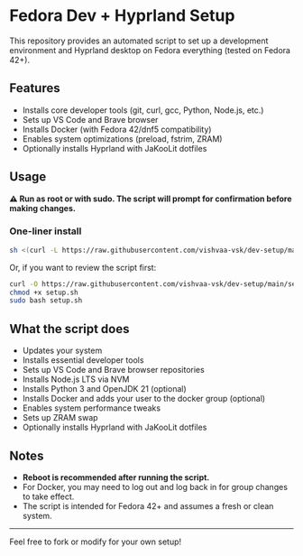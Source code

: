 # Fedora Dev + Hyprland Setup

This repository provides an automated script to set up a development environment and Hyprland desktop on Fedora everything (tested on Fedora 42+).

## Features

- Installs core developer tools (git, curl, gcc, Python, Node.js, etc.)
- Sets up VS Code and Brave browser
- Installs Docker (with Fedora 42/dnf5 compatibility)
- Enables system optimizations (preload, fstrim, ZRAM)
- Optionally installs Hyprland with JaKooLit dotfiles

## Usage

**⚠️ Run as root or with sudo. The script will prompt for confirmation before making changes.**

### One-liner install

```bash
sh <(curl -L https://raw.githubusercontent.com/vishvaa-vsk/dev-setup/main/setup.sh)
```

Or, if you want to review the script first:

```bash
curl -O https://raw.githubusercontent.com/vishvaa-vsk/dev-setup/main/setup.sh
chmod +x setup.sh
sudo bash setup.sh
```

## What the script does

- Updates your system
- Installs essential developer tools
- Sets up VS Code and Brave browser repositories
- Installs Node.js LTS via NVM
- Installs Python 3 and OpenJDK 21 (optional)
- Installs Docker and adds your user to the docker group (optional)
- Enables system performance tweaks
- Sets up ZRAM swap
- Optionally installs Hyprland with JaKooLit dotfiles

## Notes

- **Reboot is recommended after running the script.**
- For Docker, you may need to log out and log back in for group changes to take effect.
- The script is intended for Fedora 42+ and assumes a fresh or clean system.

---

Feel free to fork or modify for your own setup!

